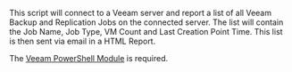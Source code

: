 This script will connect to a Veeam server and report a list of all Veeam Backup and Replication Jobs on the connected server. The list will contain the Job Name, Job Type, VM Count and Last Creation Point Time. This list is then sent via email in a HTML Report.

The [Veeam PowerShell Module](https://www.veeam.com/kb1489) is required.
